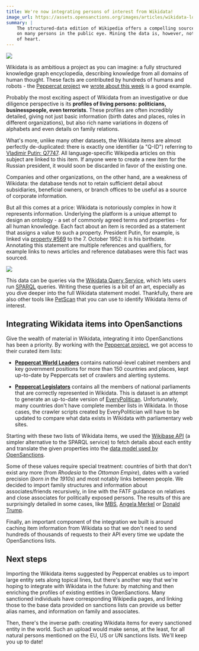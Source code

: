 ```yaml
---
title: We're now integrating persons of interest from Wikidata!
image_url: https://assets.opensanctions.org/images/articles/wikidata-logo.png
summary: |
    The structured-data edition of Wikipedia offers a compelling source of information
    on many persons in the public eye. Mining the data is, however, not for the faint
    of heart.
---
```



<img class="img-fluid article-image" src="https://assets.opensanctions.org/images/articles/wikidata-logo.png">


Wikidata is as ambitious a project as you can imagine: a fully structured knowledge graph encyclopedia, describing knowledge from all domains of human thought. These facts are contributed by hundreds of humans and robots - the [Peppercat project](https://peppercat.org) we [wrote about this week](/articles/2022-01-18-peppercat/) is a good example.

Probably the most exciting aspect of Wikidata from an investigative or due diligence perspective is its **profiles of living persons: politicians, businesspeople, even terrorists**. These profiles are often incredibly detailed, giving not just basic information (birth dates and places, roles in different organizations), but also rich name variations in dozens of alphabets and even details on family relations.

What's more, unlike many other datasets, the Wikidata items are almost perfectly de-duplicated: there is exactly one identifier (a "Q-ID") referring to [Vladimir Putin: Q7747](https://www.opensanctions.org/entities/Q7747/). All language-specific Wikipedia articles on this subject are linked to this item. If anyone were to create a new item for the Russian president, it would soon be discarded in favor of the existing one.

Companies and other organizations, on the other hand, are a weakness of Wikidata: the database tends not to retain sufficient detail about subsidiaries, beneficial owners, or branch offices to be useful as a source of corporate information.

But all this comes at a price: Wikidata is notoriously complex in how it represents information. Underlying the platform is a unique attempt to design an ontology - a set of commonly agreed terms and properties - for all human knowledge. Each fact about an item is recorded as a statement that assigns a value to such a property. President Putin, for example, is linked via [property #569]((https://www.wikidata.org/wiki/Property:P569)) to the 7. October 1952: it is his birthdate. Annotating this statement are multiple references and qualifiers, for example links to news articles and reference databases were this fact was sourced.

<img class="img-fluid article-image" src="https://assets.opensanctions.org/images/articles/wikidata-data-model.svg">

This data can be queries via the [Wikidata Query Service](https://query.wikidata.org/), which lets users run [SPARQL](https://www.wikidata.org/wiki/Wikidata:SPARQL_tutorial) queries. Writing these queries is a bit of an art, especially as you dive deeper into the full Wikidata statement model. Thankfully, there are also other tools like [PetScan](https://petscan.wmflabs.org/) that you can use to identify Wikidata items of interest.

## Integrating Wikidata items into OpenSanctions

Give the wealth of material in Wikidata, integrating it into OpenSanctions has been a priority. By working with the [Peppercat project](https://peppercat.org), we got access to their curated item lists: 

* **[Peppercat World Leaders](/datasets/wd_peppercat_leaders/)** contains national-level cabinet members and key government positions for more than 150 countries and places, kept up-to-date by Peppercats set of crawlers and alerting systems.

* **[Peppercat Legislators](/datasets/wd_peppercat_legislators/)** contains all the members of national parliaments that are correctly represented in Wikidata. This is dataset is an attempt to generate an up-to-date version of [EveryPolitican](/datasets/everypolitician/). Unfortunately, many countries don't have complete member lists in Wikidata. In those cases, the crawler scripts created by EveryPolitician will have to be updated to compare what data exists in Wikidata with parliamentary web sites.

Starting with these two lists of Wikidata items, we used the [Wikibase API](https://www.mediawiki.org/wiki/Wikibase/API) (a simpler alternative to the SPARQL service) to fetch details about each entity and translate the given properties into the [data model used by OpenSanctions](/reference).

Some of these values require special treatment: countries of birth that don't exist any more (from *Rhodesia* to the *Ottoman Empire*), dates with a varied precision (*born in the 1910s*) and most notably links between people. We decided to import family structures and information about associates/friends recursively, in line with the FATF guidance on relatives and close associates for politically exposed persons. The results of this are surprisingly detailed in some cases, like [MBS](https://www.opensanctions.org/entities/Q6892571/), [Angela Merkel](https://www.opensanctions.org/entities/Q567/) or [Donald Trump](https://www.opensanctions.org/entities/Q22686/).

Finally, an important component of the integration we built is around caching item information from Wikidata so that we don't need to send hundreds of thousands of requests to their API every time we update the OpenSanctions lists. 

## Next steps

Importing the Wikidata items suggested by Peppercat enables us to import large entity sets along topical lines, but there's another way that we're hoping to integrate with Wikidata in the future: by matching and then enriching the profiles of existing entities in OpenSanctions. Many sanctioned individuals have corresponding Wikipedia pages, and linking those to the base data provided on sanctions lists can provide us better alias names, and information on family and associates.

Then, there's the inverse path: creating Wikidata items for every sanctioned entity in the world. Such an upload would make sense, at the least, for all natural persons mentioned on the EU, US or UN sanctions lists. We'll keep you up to date!